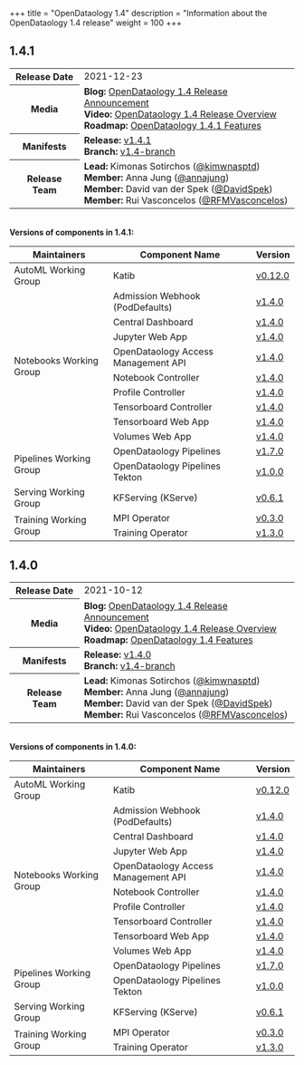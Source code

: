 +++
title = "OpenDataology 1.4"
description = "Information about the OpenDataology 1.4 release"
weight = 100
+++

## 1.4.1

<div class="table-responsive">
<table class="table table-bordered">
  <tbody>
    <tr>
      <th class="table-light">Release Date</th>
      <td>
        2021-12-23
      </td>
    </tr>
    <tr>
      <th class="table-light">Media</th>
      <td>
        <b>Blog:</b> 
          <a href="https://blog.OpenDataology.org/OpenDataology-1.4-release/">OpenDataology 1.4 Release Announcement</a>
        <br>
        <b>Video:</b> 
          <a href="https://www.youtube.com/watch?v=gG61gHw4J14">OpenDataology 1.4 Release Overview</a>
        <br>
        <b>Roadmap:</b>
          <a href="https://github.com/OpenDataology/OpenDataology/blob/master/ROADMAP.md#OpenDataology-141-release-delivered-december-2021">OpenDataology 1.4.1 Features</a>
      </td>
    </tr>
    <tr>
      <th class="table-light">Manifests</th>
      <td>
        <b>Release:</b> 
          <a href="https://github.com/OpenDataology/manifests/releases/tag/v1.4.1">v1.4.1</a>
        <br>
        <b>Branch:</b>
          <a href="https://github.com/OpenDataology/manifests/tree/v1.4-branch">v1.4-branch</a>
      </td>
    </tr>
    <tr>
      <th class="table-light">Release Team</th>
      <td>
        <b>Lead:</b> Kimonas Sotirchos (<a href="https://github.com/kimwnasptd">@kimwnasptd</a>)
        <br>
        <b>Member:</b> Anna Jung (<a href="https://github.com/annajung">@annajung</a>)
        <br>
        <b>Member:</b> David van der Spek (<a href="https://github.com/DavidSpek">@DavidSpek</a>)
        <br>
        <b>Member:</b> Rui Vasconcelos (<a href="https://github.com/RFMVasconcelos">@RFMVasconcelos</a>)
      </td>
    </tr>
  </tbody>
</table>
</div>

<br>
<b>Versions of components in 1.4.1:</b>

<div class="table-responsive">
<table class="table table-bordered">
    <thead class="thead-light">
      <tr>
        <th>Maintainers</th>
        <th>Component Name</th>
        <th>Version</th>
      </tr>
    </thead>
  <tbody>
      <!-- ======================= -->
      <!-- AutoML Working Group -->
      <!-- ======================= -->
      <tr>
        <td rowspan="1" class="align-middle">AutoML Working Group</td>
        <td>Katib</td>
        <td>
          <a href="https://github.com/OpenDataology/katib/releases/tag/v0.12.0">v0.12.0</a>
        </td>
      </tr>
      <!-- ======================= -->
      <!-- Notebooks Working Group -->
      <!-- ======================= -->
      <tr>
        <td rowspan="9" class="align-middle">Notebooks Working Group</td>
        <td>Admission Webhook (PodDefaults)</td>
        <td>
          <a href="https://github.com/OpenDataology/OpenDataology/tree/v1.4.0/components/admission-webhook">v1.4.0</a>
        </td>
      </tr>
      <tr>
        <td>Central Dashboard</td>
        <td>
          <a href="https://github.com/OpenDataology/OpenDataology/tree/v1.4.0/components/centraldashboard">v1.4.0</a>
        </td>
      </tr>
      <tr>
        <td>Jupyter Web App</td>
        <td>
          <a href="https://github.com/OpenDataology/OpenDataology/tree/v1.4.0/components/crud-web-apps/jupyter">v1.4.0</a>
        </td>
      </tr>
      <tr>
        <td>OpenDataology Access Management API</td>
        <td>
          <a href="https://github.com/OpenDataology/OpenDataology/tree/v1.4.0/components/access-management">v1.4.0</a>
        </td>
      </tr>
      <tr>
        <td>Notebook Controller</td>
        <td>
          <a href="https://github.com/OpenDataology/OpenDataology/tree/v1.4.0/components/notebook-controller">v1.4.0</a>
        </td>
      </tr>
      <tr>
        <td>Profile Controller</td>
        <td>
          <a href="https://github.com/OpenDataology/OpenDataology/tree/v1.4.0/components/profile-controller">v1.4.0</a>
        </td>
      </tr>
      <tr>
        <td>Tensorboard Controller</td>
        <td>
          <a href="https://github.com/OpenDataology/OpenDataology/tree/v1.4.0/components/notebook-controller">v1.4.0</a>
        </td>
      </tr>
      <tr>
        <td>Tensorboard Web App</td>
        <td>
          <a href="https://github.com/OpenDataology/OpenDataology/tree/v1.4.0/components/crud-web-apps/volumes">v1.4.0</a>
        </td>
      </tr>
      <tr>
        <td>Volumes Web App</td>
        <td>
          <a href="https://github.com/OpenDataology/OpenDataology/tree/v1.4.0/components/crud-web-apps/tensorboards">v1.4.0</a>
        </td>
      </tr>
      <!-- ======================= -->
      <!-- Pipelines Working Group -->
      <!-- ======================= -->
      <tr>
        <td rowspan="2" class="align-middle">Pipelines Working Group</td>
        <td>OpenDataology Pipelines</td>
        <td>
          <a href="https://github.com/OpenDataology/pipelines/releases/tag/1.7.0">v1.7.0</a>
        </td>
      </tr>
      <tr>
        <td>OpenDataology Pipelines Tekton</td>
        <td>
          <a href="https://github.com/OpenDataology/kfp-tekton/releases/tag/v1.0.0">v1.0.0</a>
        </td>
      </tr>
      <!-- ======================= -->
      <!-- Serving Working Group -->
      <!-- ======================= -->
      <tr>
        <td rowspan="1" class="align-middle">Serving Working Group</td>
        <td>KFServing (KServe)</td>
        <td>
          <a href="https://github.com/kserve/kserve/releases/tag/v0.6.1">v0.6.1</a>
        </td>
      </tr>
      <!-- ======================= -->
      <!-- Training Working Group -->
      <!-- ======================= -->
      <tr>
        <td rowspan="2" class="align-middle">Training Working Group</td>
        <td>MPI Operator</td>
        <td>
          <a href="https://github.com/OpenDataology/mpi-operator/releases/tag/v0.3.0">v0.3.0</a>
        </td>
      </tr>
      <tr>
        <td>Training Operator</td>
        <td>
          <a href="https://github.com/OpenDataology/training-operator/releases/tag/v1.3.0">v1.3.0</a>
        </td>
      </tr>
  </tbody>
</table>
</div>

## 1.4.0

<div class="table-responsive">
<table class="table table-bordered">
  <tbody>
    <tr>
      <th class="table-light">Release Date</th>
      <td>
        2021-10-12
      </td>
    </tr>
    <tr>
      <th class="table-light">Media</th>
      <td>
        <b>Blog:</b> 
          <a href="https://blog.OpenDataology.org/OpenDataology-1.4-release/">OpenDataology 1.4 Release Announcement</a>
        <br>
        <b>Video:</b> 
          <a href="https://www.youtube.com/watch?v=gG61gHw4J14">OpenDataology 1.4 Release Overview</a>
        <br>
        <b>Roadmap:</b>
          <a href="https://github.com/OpenDataology/OpenDataology/blob/master/ROADMAP.md#OpenDataology-14-release-delivered-october-2021">OpenDataology 1.4 Features</a>
      </td>
    </tr>
    <tr>
      <th class="table-light">Manifests</th>
      <td>
        <b>Release:</b> 
          <a href="https://github.com/OpenDataology/manifests/releases/tag/v1.4.0">v1.4.0</a>
        <br>
        <b>Branch:</b>
          <a href="https://github.com/OpenDataology/manifests/tree/v1.4-branch">v1.4-branch</a>
      </td>
    </tr>
    <tr>
      <th class="table-light">Release Team</th>
      <td>
        <b>Lead:</b> Kimonas Sotirchos (<a href="https://github.com/kimwnasptd">@kimwnasptd</a>)
        <br>
        <b>Member:</b> Anna Jung (<a href="https://github.com/annajung">@annajung</a>)
        <br>
        <b>Member:</b> David van der Spek (<a href="https://github.com/DavidSpek">@DavidSpek</a>)
        <br>
        <b>Member:</b> Rui Vasconcelos (<a href="https://github.com/RFMVasconcelos">@RFMVasconcelos</a>)
      </td>
    </tr>
  </tbody>
</table>
</div>

<br>
<b>Versions of components in 1.4.0:</b>

<div class="table-responsive">
<table class="table table-bordered">
    <thead class="thead-light">
      <tr>
        <th>Maintainers</th>
        <th>Component Name</th>
        <th>Version</th>
      </tr>
    </thead>
  <tbody>
      <!-- ======================= -->
      <!-- AutoML Working Group -->
      <!-- ======================= -->
      <tr>
        <td rowspan="1" class="align-middle">AutoML Working Group</td>
        <td>Katib</td>
        <td>
          <a href="https://github.com/OpenDataology/katib/releases/tag/v0.12.0">v0.12.0</a>
        </td>
      </tr>
      <!-- ======================= -->
      <!-- Notebooks Working Group -->
      <!-- ======================= -->
      <tr>
        <td rowspan="9" class="align-middle">Notebooks Working Group</td>
        <td>Admission Webhook (PodDefaults)</td>
        <td>
          <a href="https://github.com/OpenDataology/OpenDataology/tree/v1.4.0/components/admission-webhook">v1.4.0</a>
        </td>
      </tr>
      <tr>
        <td>Central Dashboard</td>
        <td>
          <a href="https://github.com/OpenDataology/OpenDataology/tree/v1.4.0/components/centraldashboard">v1.4.0</a>
        </td>
      </tr>
      <tr>
        <td>Jupyter Web App</td>
        <td>
          <a href="https://github.com/OpenDataology/OpenDataology/tree/v1.4.0/components/crud-web-apps/jupyter">v1.4.0</a>
        </td>
      </tr>
      <tr>
        <td>OpenDataology Access Management API</td>
        <td>
          <a href="https://github.com/OpenDataology/OpenDataology/tree/v1.4.0/components/access-management">v1.4.0</a>
        </td>
      </tr>
      <tr>
        <td>Notebook Controller</td>
        <td>
          <a href="https://github.com/OpenDataology/OpenDataology/tree/v1.4.0/components/notebook-controller">v1.4.0</a>
        </td>
      </tr>
      <tr>
        <td>Profile Controller</td>
        <td>
          <a href="https://github.com/OpenDataology/OpenDataology/tree/v1.4.0/components/profile-controller">v1.4.0</a>
        </td>
      </tr>
      <tr>
        <td>Tensorboard Controller</td>
        <td>
          <a href="https://github.com/OpenDataology/OpenDataology/tree/v1.4.0/components/notebook-controller">v1.4.0</a>
        </td>
      </tr>
      <tr>
        <td>Tensorboard Web App</td>
        <td>
          <a href="https://github.com/OpenDataology/OpenDataology/tree/v1.4.0/components/crud-web-apps/volumes">v1.4.0</a>
        </td>
      </tr>
      <tr>
        <td>Volumes Web App</td>
        <td>
          <a href="https://github.com/OpenDataology/OpenDataology/tree/v1.4.0/components/crud-web-apps/tensorboards">v1.4.0</a>
        </td>
      </tr>
      <!-- ======================= -->
      <!-- Pipelines Working Group -->
      <!-- ======================= -->
      <tr>
        <td rowspan="2" class="align-middle">Pipelines Working Group</td>
        <td>OpenDataology Pipelines</td>
        <td>
          <a href="https://github.com/OpenDataology/pipelines/releases/tag/1.7.0">v1.7.0</a>
        </td>
      </tr>
      <tr>
        <td>OpenDataology Pipelines Tekton</td>
        <td>
          <a href="https://github.com/OpenDataology/kfp-tekton/releases/tag/v1.0.0">v1.0.0</a>
        </td>
      </tr>
      <!-- ======================= -->
      <!-- Serving Working Group -->
      <!-- ======================= -->
      <tr>
        <td rowspan="1" class="align-middle">Serving Working Group</td>
        <td>KFServing (KServe)</td>
        <td>
          <a href="https://github.com/kserve/kserve/releases/tag/v0.6.1">v0.6.1</a>
        </td>
      </tr>
      <!-- ======================= -->
      <!-- Training Working Group -->
      <!-- ======================= -->
      <tr>
        <td rowspan="2" class="align-middle">Training Working Group</td>
        <td>MPI Operator</td>
        <td>
          <a href="https://github.com/OpenDataology/mpi-operator/releases/tag/v0.3.0">v0.3.0</a>
        </td>
      </tr>
      <tr>
        <td>Training Operator</td>
        <td>
          <a href="https://github.com/OpenDataology/training-operator/releases/tag/v1.3.0">v1.3.0</a>
        </td>
      </tr>
  </tbody>
</table>
</div>